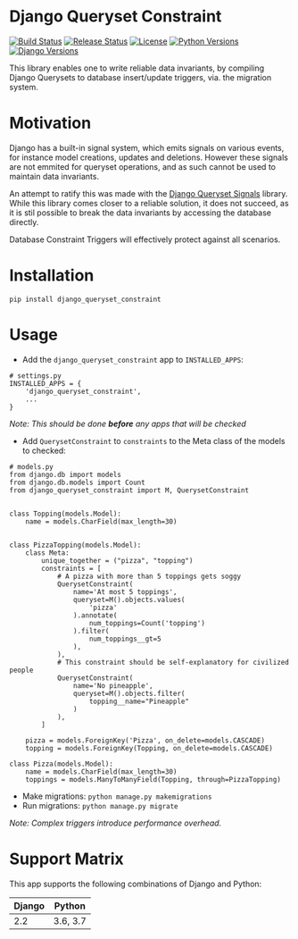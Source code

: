 Django Queryset Constraint
==========================

[![Build Status](https://travis-ci.com/magenta-aps/django_queryset_constraint.svg?branch=master)](https://travis-ci.com/magenta-aps/django_queryset_constraint)
[![Release Status](https://img.shields.io/pypi/v/django_queryset_constraint)](https://pypi.org/project/django-queryset-constraint/)
[![License](https://img.shields.io/pypi/l/django_queryset_constraint)](https://github.com/magenta-aps/django_queryset_constraint/blob/master/LICENSE)
[![Python Versions](https://img.shields.io/pypi/pyversions/django_queryset_constraint)](https://www.python.org/downloads/)
[![Django Versions](https://img.shields.io/pypi/djversions/django_queryset_constraint)](https://www.djangoproject.com/download/)



This library enables one to write reliable data invariants, by compiling Django
Querysets to database insert/update triggers, via. the migration system.

Motivation
==========
Django has a built-in signal system, which emits signals on various events, for
instance model creations, updates and deletions. However these signals are not
emmited for queryset operations, and as such cannot be used to maintain data
invariants.

An attempt to ratify this was made with the [Django Queryset Signals](https://github.com/magenta-aps/django-queryset-signals) library.
While this library comes closer to a reliable solution, it does not succeed,
as it is stil possible to break the data invariants by accessing the database
directly.

Database Constraint Triggers will effectively protect against all scenarios.

Installation
============
```
pip install django_queryset_constraint
```

Usage
=====

- Add the `django_queryset_constraint` app to `INSTALLED_APPS`:

```
# settings.py
INSTALLED_APPS = {
    'django_queryset_constraint',
    ...
}
```

*Note: This should be done **before** any apps that will be checked*

- Add `QuerysetConstraint` to `constraints` to the Meta class of the models to checked:

```
# models.py
from django.db import models
from django.db.models import Count
from django_queryset_constraint import M, QuerysetConstraint


class Topping(models.Model):
    name = models.CharField(max_length=30)


class PizzaTopping(models.Model):
    class Meta:
        unique_together = ("pizza", "topping")
        constraints = [
            # A pizza with more than 5 toppings gets soggy
            QuerysetConstraint(
                name='At most 5 toppings',
                queryset=M().objects.values(
                    'pizza'
                ).annotate(
                    num_toppings=Count('topping')
                ).filter(
                    num_toppings__gt=5
                ),
            ),
            # This constraint should be self-explanatory for civilized people
            QuerysetConstraint(
                name='No pineapple',
                queryset=M().objects.filter(
                    topping__name="Pineapple"
                )
            ),
        ]

    pizza = models.ForeignKey('Pizza', on_delete=models.CASCADE)
    topping = models.ForeignKey(Topping, on_delete=models.CASCADE)

class Pizza(models.Model):
    name = models.CharField(max_length=30)
    toppings = models.ManyToManyField(Topping, through=PizzaTopping)
```

- Make migrations: `python manage.py makemigrations`
- Run migrations: `python manage.py migrate`

*Note: Complex triggers introduce performance overhead.*

Support Matrix
==============
This app supports the following combinations of Django and Python:

| Django | Python   |
| ------ | -------- |
| 2.2    | 3.6, 3.7 |
